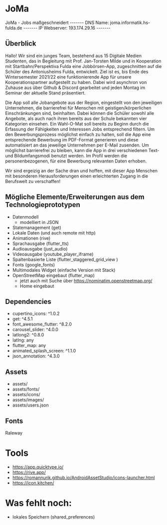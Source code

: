 # JoMa

JoMa - Jobs maßgeschneidert -------
DNS Name: joma.informatik.hs-fulda.de -------
IP Webserver: 193.174.29.16 -------


## Überblick

Hallo! Wir sind ein junges Team, bestehend aus 15 Digitale Medien Studenten, das in Begleitung mit Prof. Jan-Torsten Milde und in Kooperation mit Startbahn/Perspektiva Fulda eine Jobbörsen-App, zugeschnitten auf die Schüler des Antoniusheims Fulda, entwickelt.
Ziel ist es, bis Ende des Wintersemester 2021/22 eine funktionierende App für unsere Kooperationspartner aufgestellt zu haben.
Dabei wird asynchron von Zuhause aus über Github & Discord gearbeitet und jeden Montag im Seminar der aktuelle Stand präsentiert.

Die App soll alle Jobangebote aus der Region, eingestellt von den jeweiligen Unternehmen, die barrierefrei für Menschen mit geistigen/körperlichen Einschränkungen sind, beinhalten. Dabei können die Schüler sowohl alle Angebote, als auch nach ihren bereits aus der Schule bekannten vier Kategorien einsehen. Ein Wahl-O-Mat soll bereits zu Beginn durch die Erfassung der Fähigkeiten und Interessen Jobs entsprechend filtern. Um den Bewerbungsprozess möglichst einfach zu halten, soll die App eine entsprechende Bewerbung im PDF-Format generieren und diese automatisiert an das jeweilige Unternehmen per E-Mail zusenden. Um möglichst barrierefrei zu bleiben, kann die App in drei verschiedenen Text- und Bildumfangsmodi benutzt werden. Im Profil werden die personenbezogenen, für eine Bewerbung relevanten Daten erhoben.

Wir sind ergeizig an der Sache dran und hoffen, mit dieser App Menschen mit besonderen Herausforderungen einen erleichterten Zugang in die Berufswelt zu verschaffen!

## Mögliche Elemente/Erweiterungen aus dem Technologieprototypen

- Datenmodell
    - modelliert in JSON
- Statemanagement (get)
- Lokale Daten (und auch remote mit http)
- Animationen (rive)
- Sprachausgabe (flutter_tts)
- Audioausgabe (just_audio)
- Videoausgabe (youtube_player_iframe)
- Spaltenbasierte Liste (flutter_staggered_grid_view )
- Fonts (google_fonts)
- Multimodales Widget (einfache Version mit Stack)
- OpenStreetMap eingebaut (flutter_map)
    - jetzt auch mit Suche über https://nominatim.openstreetmap.org/
    - Home eingebaut

## Dependencies
- cupertino_icons: ^1.0.2
- get: ^4.5.1
- font_awesome_flutter: ^8.2.0  
- carousel_slider: ^4.0.0
- latlong2: ^0.8.0
- latlng: any
- flutter_map: any  
- animated_splash_screen: ^1.1.0
- json_annotation: ^4.3.0

## Assets
- assets/
- assets/fonts/
- assets/icons/
- assets/images/
- assets/users.json

## Fonts
Raleway
  
# Tools
- https://app.quicktype.io/
- https://rive.app/
- https://romannurik.github.io/AndroidAssetStudio/icons-launcher.html
- https://icon.kitchen/


# Was fehlt noch:

- lokales Speichern (shared_preferences)
